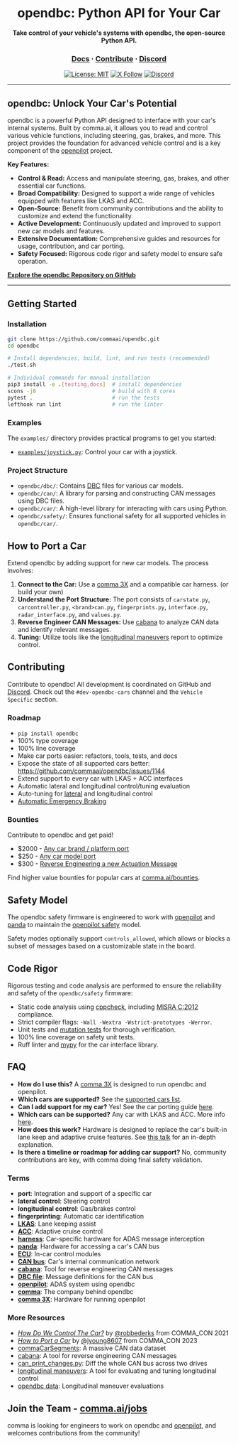 <div align="center" style="text-align: center;">

<h1>opendbc: Python API for Your Car</h1>
<p>
  <b>Take control of your vehicle's systems with opendbc, the open-source Python API.</b>
</p>

<h3>
  <a href="https://docs.comma.ai">Docs</a>
  <span> · </span>
  <a href="https://github.com/commaai/openpilot/blob/master/docs/CONTRIBUTING.md">Contribute</a>
  <span> · </span>
  <a href="https://discord.comma.ai">Discord</a>
</h3>

[![License: MIT](https://img.shields.io/badge/License-MIT-yellow.svg)](LICENSE)
[![X Follow](https://img.shields.io/twitter/follow/comma_ai)](https://x.com/comma_ai)
[![Discord](https://img.shields.io/discord/469524606043160576)](https://discord.comma.ai)

</div>

---

##  opendbc: Unlock Your Car's Potential 

opendbc is a powerful Python API designed to interface with your car's internal systems. Built by comma.ai, it allows you to read and control various vehicle functions, including steering, gas, brakes, and more.  This project provides the foundation for advanced vehicle control and is a key component of the [openpilot](https://github.com/commaai/openpilot) project. 

**Key Features:**

*   **Control & Read:** Access and manipulate steering, gas, brakes, and other essential car functions.
*   **Broad Compatibility:** Designed to support a wide range of vehicles equipped with features like LKAS and ACC.
*   **Open-Source:**  Benefit from community contributions and the ability to customize and extend the functionality.
*   **Active Development:** Continuously updated and improved to support new car models and features.
*   **Extensive Documentation:** Comprehensive guides and resources for usage, contribution, and car porting.
*   **Safety Focused:** Rigorous code rigor and safety model to ensure safe operation.

[**Explore the opendbc Repository on GitHub**](https://github.com/commaai/opendbc)

---

## Getting Started

### Installation

```bash
git clone https://github.com/commaai/opendbc.git
cd opendbc

# Install dependencies, build, lint, and run tests (recommended)
./test.sh

# Individual commands for manual installation
pip3 install -e .[testing,docs]  # install dependencies
scons -j8                        # build with 8 cores
pytest .                         # run the tests
lefthook run lint                # run the linter
```

### Examples

The `examples/` directory provides practical programs to get you started:

*   [`examples/joystick.py`](examples/joystick.py): Control your car with a joystick.

### Project Structure

*   `opendbc/dbc/`: Contains [DBC](https://en.wikipedia.org/wiki/CAN_bus#DBC_(CAN_Database_Files)) files for various car models.
*   `opendbc/can/`: A library for parsing and constructing CAN messages using DBC files.
*   `opendbc/car/`:  A high-level library for interacting with cars using Python.
*   `opendbc/safety/`: Ensures functional safety for all supported vehicles in `opendbc/car/`.

## How to Port a Car

Extend opendbc by adding support for new car models. The process involves:

1.  **Connect to the Car:** Use a [comma 3X](https://comma.ai/shop/comma-3x) and a compatible car harness. (or build your own)
2.  **Understand the Port Structure:** The port consists of `carstate.py`, `carcontroller.py`, `<brand>can.py`, `fingerprints.py`, `interface.py`, `radar_interface.py`, and `values.py`.
3.  **Reverse Engineer CAN Messages:** Use [cabana](https://github.com/commaai/openpilot/tree/master/tools/cabana) to analyze CAN data and identify relevant messages.
4.  **Tuning:** Utilize tools like the [longitudinal maneuvers](https://github.com/commaai/openpilot/tree/master/tools/longitudinal_maneuvers) report to optimize control.

## Contributing

Contribute to opendbc!  All development is coordinated on GitHub and [Discord](https://discord.comma.ai). Check out the `#dev-opendbc-cars` channel and the `Vehicle Specific` section.

### Roadmap

*   `pip install opendbc`
*   100% type coverage
*   100% line coverage
*   Make car ports easier: refactors, tools, tests, and docs
*   Expose the state of all supported cars better: https://github.com/commaai/opendbc/issues/1144
*   Extend support to every car with LKAS + ACC interfaces
*   Automatic lateral and longitudinal control/tuning evaluation
*   Auto-tuning for [lateral](https://blog.comma.ai/090release/#torqued-an-auto-tuner-for-lateral-control) and longitudinal control
*   [Automatic Emergency Braking](https://en.wikipedia.org/wiki/Automated_emergency_braking_system)

### Bounties

Contribute to opendbc and get paid!

*   $2000 - [Any car brand / platform port](https://github.com/orgs/commaai/projects/26/views/1?pane=issue&itemId=47913774)
*   $250 - [Any car model port](https://github.com/orgs/commaai/projects/26/views/1?pane=issue&itemId=47913790)
*   $300 - [Reverse Engineering a new Actuation Message](https://github.com/orgs/commaai/projects/26/views/1?pane=issue&itemId=73445563)

Find higher value bounties for popular cars at [comma.ai/bounties](comma.ai/bounties).

## Safety Model

The opendbc safety firmware is engineered to work with [openpilot](https://github.com/commaai/openpilot) and [panda](https://github.com/commaai/panda) to maintain the [openpilot safety](https://github.com/commaai/openpilot/blob/master/docs/SAFETY.md) model.

Safety modes optionally support `controls_allowed`, which allows or blocks a subset of messages based on a customizable state in the board.

## Code Rigor

Rigorous testing and code analysis are performed to ensure the reliability and safety of the `opendbc/safety` firmware:

*   Static code analysis using [cppcheck](https://github.com/danmar/cppcheck/), including [MISRA C:2012](https://misra.org.uk/) compliance.
*   Strict compiler flags: `-Wall -Wextra -Wstrict-prototypes -Werror`.
*   Unit tests and [mutation tests](opendbc/safety/tests/misra/test_mutation.py) for thorough verification.
*   100% line coverage on safety unit tests.
*   Ruff linter and [mypy](https://mypy-lang.org/) for the car interface library.

## FAQ

*   **How do I use this?** A [comma 3X](https://comma.ai/shop/comma-3x) is designed to run opendbc and openpilot.
*   **Which cars are supported?** See the [supported cars list](docs/CARS.md).
*   **Can I add support for my car?** Yes!  See the car porting guide [here](https://github.com/commaai/opendbc/blob/docs/README.md#how-to-port-a-car).
*   **Which cars can be supported?** Any car with LKAS and ACC. More info [here](https://github.com/commaai/openpilot/blob/master/docs/CARS.md#dont-see-your-car-here).
*   **How does this work?** Hardware is designed to replace the car's built-in lane keep and adaptive cruise features. See [this talk](https://www.youtube.com/watch?v=FL8CxUSfipM) for an in-depth explanation.
*   **Is there a timeline or roadmap for adding car support?** No, community contributions are key, with comma doing final safety validation.

### Terms

*   **port**: Integration and support of a specific car
*   **lateral control**: Steering control
*   **longitudinal control**: Gas/brakes control
*   **fingerprinting**: Automatic car identification
*   **[LKAS](https://en.wikipedia.org/wiki/Lane_departure_warning_system)**: Lane keeping assist
*   **[ACC](https://en.wikipedia.org/wiki/Adaptive_cruise_control)**: Adaptive cruise control
*   **[harness](https://comma.ai/shop/car-harness)**: Car-specific hardware for ADAS message interception
*   **[panda](https://github.com/commaai/panda)**: Hardware for accessing a car's CAN bus
*   **[ECU](https://en.wikipedia.org/wiki/Electronic_control_unit)**: In-car control modules
*   **[CAN bus](https://en.wikipedia.org/wiki/CAN_bus)**: Car's internal communication network
*   **[cabana](https://github.com/commaai/openpilot/tree/master/tools/cabana#readme)**: Tool for reverse engineering CAN messages
*   **[DBC file](https://en.wikipedia.org/wiki/CAN_bus#DBC)**: Message definitions for the CAN bus
*   **[openpilot](https://github.com/commaai/openpilot)**: ADAS system using opendbc
*   **[comma](https://github.com/commaai)**: The company behind opendbc
*   **[comma 3X](https://comma.ai/shop/comma-3x)**: Hardware for running openpilot

### More Resources

*   [*How Do We Control The Car?*](https://www.youtube.com/watch?v=nNU6ipme878&pp=ygUoY29tbWEgY29uIDIwMjEgaG93IGRvIHdlIGNvbnRyb2wgdGhlIGNhcg%3D%3D) by [@robbederks](https://github.com/robbederks) from COMMA_CON 2021
*   [*How to Port a Car*](https://www.youtube.com/watch?v=XxPS5TpTUnI&t=142s&pp=ygUPamFzb24gY29tbWEgY29u) by [@jyoung8607](https://github.com/jyoung8607) from COMMA_CON 2023
*   [commaCarSegments](https://huggingface.co/datasets/commaai/commaCarSegments): A massive CAN data dataset
*   [cabana](https://github.com/commaai/openpilot/tree/master/tools/cabana#readme): A tool for reverse engineering CAN messages
*   [can_print_changes.py](https://github.com/commaai/openpilot/blob/master/selfdrive/debug/can_print_changes.py): Diff the whole CAN bus across two drives
*   [longitudinal maneuvers](https://github.com/commaai/openpilot/tree/master/tools/longitudinal_maneuvers): A tool for evaluating and tuning longitudinal control
*   [opendbc data](https://commaai.github.io/opendbc-data/): Longitudinal maneuver evaluations

## Join the Team - [comma.ai/jobs](https://comma.ai/jobs)

comma is looking for engineers to work on opendbc and [openpilot](https://github.com/commaai/openpilot), and welcomes contributions from the community!
